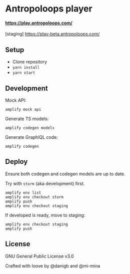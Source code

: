 # Antropoloops player

#### https://play.antropoloops.com/

[staging] https://play-beta.antropoloops.com/

## Setup

- Clone repository
- `yarn install`
- `yarn start`

## Development

Mock API:

```
amplify mock api
```

Generate TS models:

```
amplify codegen models
```

Generate GraphlQL code:

```
amplify codegen
```

## Deploy

Ensure both codegen and codegen models are up to date.

Try with `storm` (aka development) first.

```
amplify env list
amplify env checkout storm
amplify push
amplify env checkout staging
```

If developed is ready, move to staging:

```
amplify env checkout staging
amplify push
```

## License

GNU General Public License v3.0

Crafted with loove by @danigb and @mi-mina
